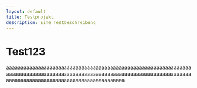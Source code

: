 ```yaml
---
layout: default
title: Testprojekt
description: Eine Testbeschreibung
---
```

# Test123

aaaaaaaaaaaaaaaaaaaaaaaaaaaaaaaaaaaaaaaaaaaaaaaaaaaaaaaaaaaaaaaaaaaaaaaaaaaaaaaaaaaaaaaaaaaaaaaaaaaaaaaaaaaaaaaaaaaaaaaaaaaaaaaaaaaaaaaaaaaaaaaaaaaaaaaaaaaaaaaaaaaaaaaaa
